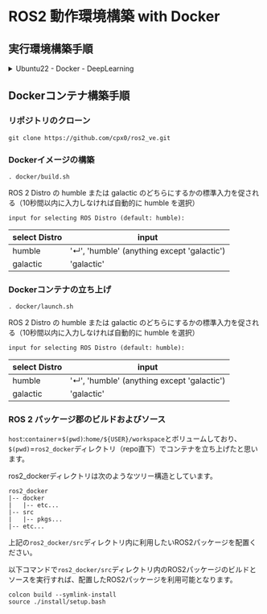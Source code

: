 # ROS2 動作環境構築 with Docker

## 実行環境構築手順

<details>

<summary>Ubuntu22 - Docker - DeepLearning</summary>

### 1. Ubuntu 22.04 LTS (Jammy Jellyfish) インストール

Ubuntuを入れるとしても、Windowsも残しておく必要がある場合が多いと思いますので、ここではWindowsとUbuntuのデュアルブート手順を示します。ただし、GPGPUを安心/安全に実行するためにも、UEFIを利用したパーティション分割によるDual Bootではなく、ブートデバイスを2つのディスクに物理的に分けた状態でのDual Bootとなります。

#### 1.1. Ubuntu 22.04 LTS起動用LiveUSB作成

最低4GB以上のUSBフラッシュドライブを用意してください。また、LiveUSBにするにはドライブ全体をフォーマットしなければいけないので、フォーマット以前のドライブ内データはすべて消去されることにご注意ください。
以下のリンクから[ubuntu-22.04.1-desktop-amd64.iso](https://ubuntu.com/download/desktop/thank-you?version=22.04.1&architecture=amd64)をダウンロードしてください。
[ubuntu - Download Ubuntu Desktop](https://ubuntu.com/download/desktop)

LiveUSBを作成するツールとしては、Windowsだとダウンロードのみでインストールせずに使える[Rufus](https://rufus.ie/ja/)（ダウンロードした実行ファイルを開けば使用可能）、Ubuntuではデフォルトで使えるディスクイメージライター（英語名は[Startup Disk Creator](https://ubuntu.com/tutorials/create-a-usb-stick-on-ubuntu#3-launch-startup-disk-creator)？）がおすすめです。

<img src="https://rufus.ie/pics/screenshot1_ja.png" width=50% height=50% alt="Rufus起動イメージ">

#### 1.2. デスクトップPCの準備

今回は別のSSDを用意してデュアルブートを行うため、パーティションは分割しません。
UEFI(BIOS)の設定を行えばそのままWindowsのブートドライブが繋がった状態でUbuntuを新たに別のドライブに入れることもできますが、パーティション分割操作をミスするとWindowsのドライブに書き込んでしまう可能性があるので、Ubuntuを入れるドライブ以外はすべて物理的に外して作業することをお勧めします。
UEFIの設定を行い、USBからブートできるようになったら再起動してUbuntuのインストールに入ります。

#### 1.3. Ubuntu 22.04 LTSのインストール

Ubuntuを入れるドライブ以外はすべて物理的に外した状態で[ubuntu - Install Ubuntu desktop](https://ubuntu.com/tutorials/install-ubuntu-desktop)の手順に従ってインストールしていきます。

以上でUbuntuのインストールが終わり、Ubuntuの利用が可能となります。
ひとまず、Ubuntu起動後にターミナル（端末）を開いて（`Alt`+`Ctrl`+`T`）、以下コマンドでレジストリを更新しておきましょう。

```terminal:terminal
sudo apt update
```

#### 1.4. GRUBの設定

この時点でWindowsのブートドライブをつなぎ直しても大丈夫です。どちらのOSを起動するかはブートローダーによります。
起動するOSを変更するにはUEFIから起動するドライブを変更することもできますが、UbuntuではGRUBを用いて起動するOSを変更できます。
インストールしたデフォルトの状態ではGRUBがWindowsを認識できず、必ずUbuntuが起動してしまいます。理由としては`/boot/grub/grub.cfg`にWindowsの記述がないため、自動的にUbuntuが立ち上がってしまいます。

そこで、まずデバイス上の他の起動可能なOSを検出できるように、`GRUB_DISABLED_OS_PROBER=false`を`/etc/default/grub`に追記してGRUBにてOS-Proberが使えるようにします。

```terminal:terminal
sudo vi /etc/default/grub
```

viの使い方は[2.1.b.a. コマンドモードのみ](https://qiita.com/cpx/items/8069cb7c9896e16febcf#21ba-%E3%82%B3%E3%83%9E%E3%83%B3%E3%83%89%E3%83%A2%E3%83%BC%E3%83%89%E3%81%AE%E3%81%BF)近辺をご参照ください。

```terminal:/etc/default/grub
# If you change this file, run 'update-grub' afterwards to update
# 省略
# ...
GRUB_CMDLINE_LINUX_DEFAULT="quiet splash"
GRUB_CMDLINE_LINUX=""
GRUB_DISABLE_OS_PROBER=false

# Uncomment to enable BadRAM filtering, modify to suit your needs
# 省略
# ...
```

次にGRUBがWindowsを認識できるようにターミナルで以下を実行します。

```terminal:terminal
sudo update-grub
```

```terminal:output
Sourcing file `/etc/default/grub'
Sourcing file `/etc/default/grub.d/init-select.cfg'
Generating grub configuration file ...
Found linux image: /boot/vmlinuz-5.19.0-32-generic
Found initrd image: /boot/initrd.img-5.19.0-32-generic
Found linux image: /boot/vmlinuz-5.15.0-43-generic
Found initrd image: /boot/initrd.img-5.15.0-43-generic
Memtest86+ needs a 16-bit boot, that is not available on EFI, exiting
Warning: os-prober will be executed to detect other bootable partitions.
Its output will be used to detect bootable binaries on them and create new boot entries.
Found Windows Boot Manager on /dev/nvme*****@/efi/Microsoft/Boot/bootmgfw.efi
Adding boot menu entry for UEFI Firmware Settings ...
done
```

Windowsが入っているドライブも挿入されていれば、上記のようにWindows Boot Managerを他のbootable partitionとして検出できると思います。（`*`にて一部情報を伏せています。）
他にも`/boot/grub/grub.cfg`にWindowsの情報が追記されていることを確認できると思います。

```terminal:terminal
grep windows /boot/grub/grub.cfg
```

```terminal:output
menuentry 'Windows Boot Manager (on /dev/nvme*****)' --class windows --class os $menuentry_id_option 'osprober-efi-EA6B-5F8E' {
```

### 2. NVIDIA driverインストール

NVIDIA driverのインストールでは大まかに以下の2つの方法に分かれると思います。

* UEFIのSecure Bootを無効化してから、インストール作業開始
* UEFIのSecure Bootを有効化したまま、Machine Owner Keyリストにバイナリの署名鍵を登録してインストール

Secure Bootを無効化している前提の記事をよく見かけるので、ここではSecure Bootを有効化したままMOKを登録してインストールする手順を示します。

#### 2.1. UbuntuデフォルトグラフィックドライバーのNouveauを無効化（GUI or CLI）

UbuntuではデフォルトでNouveau driverがロードされているので、NVIDIA driverインストール前に無効化しておく必要があります。
無効化の方法が2パターンあるのでお好きな方で無効化してください。

##### 2.1.a. GUI(Graphical User Interface)でのNouveau無効化

「設定」＞「このシステムについて」＞「グラフィック」でドライバーを確認してください。
上記画像ではすでにNVIDIA driverをインストール済みですが、Ubuntuインストール後のデフォルトは"NV132"のようなNouveau driverが有効化されていると思います。

<img src="https://qiita-image-store.s3.ap-northeast-1.amazonaws.com/0/765592/fccf1c3a-575e-aefe-7dab-dedabae7bc9b.png" alt="Screenshot from 2023-02-10 15-21-32.png">

上記で有効化グラフィックドライバーを確認後、「ソフトウェアとアップデート」＞「追加のドライバー」がおそらくいちばん下の「X.Org X server -- Nouveau display driverをxserver-xorg-video-nouveauから使用します（オープンソース）」が選択されていると思いますので、「NVIDIA driver metapackageをnvidia-driver-***から使用します（プロプライエタリ）」を選択して「変更の適用(A)」をクリックしてください。

<img src="https://qiita-image-store.s3.ap-northeast-1.amazonaws.com/0/765592/badbe0ec-d519-81f9-4b45-dd0361ac6853.png" alt="Screenshot from 2023-02-10 15-17-55.png">

上記操作完了後におそらく再起動を求められると思いますので、再起動を実施してください。

```terminal:terminal
reboot
```

##### 2.1.b. CLI(Command-Line Interface)でのNouveau無効化

sudoユーザーで各コマンドを実施してください。
（もちろんrootユーザーでも大丈夫です。その場合は`sudo`の枕詞は不要です。）

```terminal:terminal
lsmod | grep nouveau
```

```terminal:output
nouveau              2306048  1
mxm_wmi                16384  1 nouveau
i2c_algo_bit           16384  1 nouveau
drm_ttm_helper         16384  1 nouveau
ttm                    86016  2 drm_ttm_helper,nouveau
drm_kms_helper        311296  1 nouveau
drm                   622592  5 drm_kms_helper,drm_ttm_helper,ttm,nouveau
video                  61440  1 nouveau
wmi                    32768  2 mxm_wmi,nouveau
```

テキストエディタで`/etc/modprobe.d/blacklist-nouveau.conf`を編集します。

```terminal:terminal
sudo vi /etc/modprobe.d/blacklist-nouveau.conf
```

おそらく新規作成となるはずです。

```conf:/etc/modprobe.d/blacklist-nouveau.conf
# 最終行に追記 (ファイルがない場合は新規作成)
blacklist nouveau
options nouveau modeset=0
```

ここでのviの使い方としては、事前に上追記内容を事前にコピーしておき、以下a,bどちらかの手順でキー操作を実施ください。

###### 2.1.b.a. コマンドモードのみ

1. `Shift`+`Ctrl`+`V`でペースト
1. `:`でコマンドモードの入力待ち状態
1. `wq`で上書き保存＋vi終了
1. `Enter(Return)`でコマンド実行

##### 2.1.b.b. 挿入モード＋コマンドモード

1. `i`で挿入モードへ移行
1. `Shift`+`Ctrl`+`V`でペースト
1. `Esc`でコマンドモードへ移行
1. `:`でコマンドモードの入力待ち状態
1. `wq`で上書き保存＋vi終了
1. `Enter(Return)`でコマンド実行

initramfsを再生成します。
initramfsについての説明は、[こちら](https://zenn.dev/miwarin/articles/d9cc9fbc227c53#initramfs-%E3%81%A8%E3%81%AF)の記事がわかりやすかったです。

```terminal:terminal
sudo update-initramfs -u
```

initramfsのupdate反映のために再起動します。

```terminal:terminal
reboot
```

#### 2.2. NVIDIA driverインストール

搭載グラフィックカードに対応するドライバーを確認します。

```terminal:terminal
ubuntu-drivers devices
```

```terminal:output
== /sys/devices/pci0000:00/0000:00:01.0/0000:01:00.0 ==
modalias : pci:v000010DEd00002503sv00001462sd0000397Dbc03sc00i00
vendor   : NVIDIA Corporation
model    : GA106 [GeForce RTX 3060]
driver   : nvidia-driver-525-server - distro non-free
driver   : nvidia-driver-525-open - distro non-free recommended
driver   : nvidia-driver-470 - distro non-free
driver   : nvidia-driver-510 - distro non-free
driver   : nvidia-driver-470-server - distro non-free
driver   : nvidia-driver-525 - distro non-free
driver   : nvidia-driver-515-server - distro non-free
driver   : nvidia-driver-515 - distro non-free
driver   : nvidia-driver-515-open - distro non-free
driver   : xserver-xorg-video-nouveau - distro free builtin
```

所望のドライバーをインストールします。

```terminal:terminal
sudo apt install -y nvidia-driver-525
```

ターミナルが「パッケージの設定」という画面になるので、キー操作で進めていきます。

`<了解>`を`Enter`でクリックします。

<img src="https://qiita-image-store.s3.ap-northeast-1.amazonaws.com/0/765592/d32292f4-4bb9-2dfa-a16e-d40c8a0e6e4f.jpeg" alt="20230210_configure_secure_boot.jpg">

MOKリストに署名鍵を登録する際に必要となるパスワードを設定して、`<了解>`を`Enter`でクリックします。

:::note warn
"Perform MOK management"内ではシステムキーボードが英字キー配列が適用となっています。日本語キーボードで作業しかつ記号を用いたパスワードを設定する場合は、ご注意ください。

例．日本語キーボード上での`"`(`Shift`+`2`)＝英字キー配列での`@`(`Shift`+`2`)
:::

<img src="https://qiita-image-store.s3.ap-northeast-1.amazonaws.com/0/765592/b54b8704-91cc-bbb6-b0f4-f5bd10dcd47d.jpeg" alt="20230210_enter_pw_secure_boot.jpg">

"Configure Secure Boot"の設定完了後、再起動します。

```terminal:terminal
reboot
```

再起動すると以下のような"Perform MOK management"という青い画面に移行すると思います。

はじめに、方向キーで`Enroll MOK`に移動して`Enter`キーで選択します。

<img src="https://qiita-image-store.s3.ap-northeast-1.amazonaws.com/0/765592/36635bd8-cfd8-f825-2129-bf865419805c.jpeg" alt="20230210_perform_mok_management_enroll_mok.JPG">

次に、方向キーで`Continue`に移動して`Enter`キーで選択します。

<img src="https://qiita-image-store.s3.ap-northeast-1.amazonaws.com/0/765592/944fadfa-a424-ad11-7f59-a2f61fbbff56.jpeg" alt="20230210_enroll_mok.JPG">

方向キーで`Yes`に移動して`Enter`キーで選択します。

<img src="https://qiita-image-store.s3.ap-northeast-1.amazonaws.com/0/765592/a8af6ca0-4480-5a6f-cebe-e36f8cf242bf.jpeg" alt="20230210_enroll_the_key.JPG">

「パッケージの設定」で設定したSecure Boot用のパスワードを入力して`Enter`キーで選択します。

<img src="https://qiita-image-store.s3.ap-northeast-1.amazonaws.com/0/765592/83591893-e7b4-48aa-a7de-a8c61439eb26.jpeg" alt="20230210_enroll_the_key_pw.JPG">

これでバイナリ署名鍵を登録できたので、`Reboot`に移動して`Enter`キーで選択します。

<img src="https://qiita-image-store.s3.ap-northeast-1.amazonaws.com/0/765592/8893903f-9c58-a564-cc26-99a3d7ed67ed.jpeg" alt="20230210_perform_mok_management_reboot.JPG">

Ubuntuでログインしてターミナルを開いて次のコマンドを打てば、選択したバージョンのNVIDIA driverが適用されていることを確認できます。

```terminal:terminal
nvidia-smi
```

```terminal:output
Sat Feb 18 01:05:08 2023       
+-----------------------------------------------------------------------------+
| NVIDIA-SMI 525.78.01    Driver Version: 525.78.01    CUDA Version: 12.0     |
|-------------------------------+----------------------+----------------------+
| GPU  Name        Persistence-M| Bus-Id        Disp.A | Volatile Uncorr. ECC |
| Fan  Temp  Perf  Pwr:Usage/Cap|         Memory-Usage | GPU-Util  Compute M. |
|                               |                      |               MIG M. |
|===============================+======================+======================|
|   0  NVIDIA GeForce ...  Off  | 00000000:01:00.0  On |                  N/A |
|  0%   43C    P8    15W / 170W |    449MiB / 12288MiB |     25%      Default |
|                               |                      |                  N/A |
+-------------------------------+----------------------+----------------------+
                                                                               
+-----------------------------------------------------------------------------+
| Processes:                                                                  |
|  GPU   GI   CI        PID   Type   Process name                  GPU Memory |
|        ID   ID                                                   Usage      |
|=============================================================================|
|    0   N/A  N/A      2019      G   /usr/lib/xorg/Xorg                206MiB |
|    0   N/A  N/A      2157      G   /usr/bin/gnome-shell               28MiB |
|    0   N/A  N/A      3539      G   ...264950234617016841,131072      189MiB |
|    0   N/A  N/A      5376      G   gnome-control-center                2MiB |
+-----------------------------------------------------------------------------+
```

### 3. CUDA Toolkitインストール

CUDA Toolkitをインストールする場合、おすすめはrunfileでのインストールとなります。
必要なコマンドが2つのみで済み、一番簡単だからです。
以下のアーカイブから目的のバージョンを選択ください。
[nVIDIA DEVELOPER - CUDA Toolkit Archive](https://developer.nvidia.com/cuda-toolkit-archive)

例として、Ubuntu 22.04 LTSにCUDA Toolkit 11.7.1をインストールする場合、以下コマンドを実施することになります。
[nVIDIA DEVELOPER - Download Installer for Linux Ubuntu 22.04 x86_64](https://developer.nvidia.com/cuda-11-7-1-download-archive?target_os=Linux&target_arch=x86_64&Distribution=Ubuntu&target_version=22.04&target_type=runfile_local)

```terminal:terminal
wget https://developer.download.nvidia.com/compute/cuda/11.7.1/local_installers/cuda_11.7.1_515.65.01_linux.run
sudo sh cuda_11.7.1_515.65.01_linux.run
```

NVIDIA driverインストール時と同じようにターミナル内で方向キーで移動、`Enter`キーで選択する画面になります。

こちらの画面では、「すでにドライバーインストールパッケージがあるけど、CUDA Toolkitインストール作業を続ける前に削除することをお勧めするよ」と言われていますが、必要なバージョンのNVIDIA driverを消すわけにはいかないので、`Continue`を選択します。

<img src="https://qiita-image-store.s3.ap-northeast-1.amazonaws.com/0/765592/2c6c451a-eff6-f81e-4073-c9c166936584.jpeg" alt="20230210_cuda_tk_warning_existing_nvidia_driver.JPG">

次にライセンスへの同意を求められます。

<img src="https://qiita-image-store.s3.ap-northeast-1.amazonaws.com/0/765592/a75955e0-8adc-f940-d3ca-d6e444063714.jpeg" alt="20230210_cuda_tk_accept_eula_1.jpg">

とりあえず大丈夫そうであれば、`accept`を入力して`Enter`キーで次に進みます。

<img src="https://qiita-image-store.s3.ap-northeast-1.amazonaws.com/0/765592/c53008b5-ced2-9c43-ebb2-dc828781034f.jpeg" alt="20230210_cuda_tk_accept_eula_2.jpg">

インストールするソフトウェアを選択していきます。

<img src="https://qiita-image-store.s3.ap-northeast-1.amazonaws.com/0/765592/6287df34-368c-8d35-b6cb-a94b2bf82c17.jpeg" alt="20230210_cuda_tk_installer_1.JPG">

右方向キーで詳細展開、左方向キーで詳細縮小です。

<img src="https://qiita-image-store.s3.ap-northeast-1.amazonaws.com/0/765592/fc478787-d54f-e6c9-f8f2-3c1629bd3c99.jpeg" alt="20230210_cuda_tk_installer_2.JPG">

インストールするソフトウェアを確認していきます。

<img src="https://qiita-image-store.s3.ap-northeast-1.amazonaws.com/0/765592/fa46764c-8584-2e97-bc0a-3c6ab9f57146.jpeg" alt="20230210_cuda_tk_installer_3.JPG">

ドライバーはすでにインストール済みなので、`Enter`キーで`X`マークを外して除外します。

<img src="https://qiita-image-store.s3.ap-northeast-1.amazonaws.com/0/765592/b32f9f37-b8ee-3f8a-53a4-394e723aa02b.jpeg" alt="20230210_cuda_tk_installer_4.JPG">

そして`Install`を選択して、CUDA Toolkitのインストールが開始されます。

インストールが完了すると、以下のようにインストールの概要が表示されます。

```terminal:output
===========
= Summary =
===========

Driver:   Not Selected
Toolkit:  Installed in /usr/local/cuda-11.7/

Please make sure that
 -   PATH includes /usr/local/cuda-11.7/bin
 -   LD_LIBRARY_PATH includes /usr/local/cuda-11.7/lib64, or, add /usr/local/cuda-11.7/lib64 to /etc/ld.so.conf and run ldconfig as root

To uninstall the CUDA Toolkit, run cuda-uninstaller in /usr/local/cuda-11.7/bin
***WARNING: Incomplete installation! This installation did not install the CUDA Driver. A driver of version at least 515.00 is required for CUDA 11.7 functionality to work.
To install the driver using this installer, run the following command, replacing <CudaInstaller> with the name of this run file:
    sudo <CudaInstaller>.run --silent --driver

Logfile is /var/log/cuda-installer.log

```

`PATH`と`LD_LIBRARY_PATH`にCUDAへのパスを通してね、と指示が記載されているので、ユーザーディレクトリ`~/`直下の`.bashrc`に追記します。

```terminal:terminal
vi ~/.bashrc
```

以下内容をコピペしてください。
viの使い方は[2.1.b.a. コマンドモードのみ](https://qiita.com/cpx/items/8069cb7c9896e16febcf#21ba-%E3%82%B3%E3%83%9E%E3%83%B3%E3%83%89%E3%83%A2%E3%83%BC%E3%83%89%E3%81%AE%E3%81%BF)をご参照ください。

```vim:~/.bashrc
# 最終行に追記
export PATH=/usr/local/cuda-11.7/bin:$PATH
export LD_LIBRARY_PATH=/usr/local/cuda-11.7/lib64:$LD_LIBRARY_PATH
```

再起動します。

```terminal:terminal
reboot
```

再起動後、以下コマンドでインストールされているCUDA Toolkitのバージョンを確認できます。

```terminal:terminal
nvcc -V
```

```terminal:output
nvcc: NVIDIA (R) Cuda compiler driver
Copyright (c) 2005-2022 NVIDIA Corporation
Built on Wed_Jun__8_16:49:14_PDT_2022
Cuda compilation tools, release 11.7, V11.7.99
Build cuda_11.7.r11.7/compiler.31442593_0
```

### 4. cuDNNインストール

[nVIDIA DEVELOPER - cuDNN Archive](https://developer.nvidia.com/rdp/cudnn-archive)で目的のバージョンを選択してダウンロードしてください。

[nVIDIA DEVELOPER - NVIDIA Deep Learning cuDNN Documentation - 1.3.1. Tar File Installation](https://docs.nvidia.com/deeplearning/cudnn/install-guide/index.html#installlinux-tar)に記載されているインストール手順に従っていきます。

例として、CUDA Toolkit 11.7を入れたUbuntu 22.04 LTSにcuDNN 8.7をインストールする場合、以下リンクを開いてダウンロードします。
[Local Installer for Linux x86_64 (Tar)](https://developer.nvidia.com/downloads/c118-cudnn-linux-8664-87084cuda11-archivetarz)

`~/Downloads`ディレクトリ下に`cudnn-linux-x86_64-8.7.0.84_cuda11-archive.tar.xz`を保存した場合、`~$`=`/home/${USER}`のホームディレクトリにて以下コマンドを実施することになります。

```termial:terminal
tar -xvf ~/Downloads/cudnn-linux-x86_64-8.7.0.84_cuda11-archive.tar.xz -C ~/
sudo cp cudnn-linux-x86_64-8.7.0.84_cuda11-archive/include/cudnn*.h /usr/local/cuda/include
sudo cp -P cudnn-linux-x86_64-8.7.0.84_cuda11-archive/lib/libcudnn* /usr/local/cuda/lib64
sudo chmod a+r /usr/local/cuda/include/cudnn*.h /usr/local/cuda/lib64/libcudnn*
```

以下コマンドでインストールしたcuDNNバージョンを確認できます。

```terminal:terminal
cat /usr/local/cuda/include/cudnn_version.h | grep CUDNN_MAJOR -A 2
```

```terminal:output
#define CUDNN_MAJOR 8
#define CUDNN_MINOR 7
#define CUDNN_PATCHLEVEL 0
--
#define CUDNN_VERSION (CUDNN_MAJOR * 1000 + CUDNN_MINOR * 100 + CUDNN_PATCHLEVEL)

/* cannot use constexpr here since this is a C-only file */

```

### 5. Docker Engineインストール

[docker docs - Install Docker Engine on Ubuntu](https://docs.docker.com/engine/install/ubuntu/)に従ってDocker Engineをインストールしていきます。

とりあえず、以下コマンドを実行することで、Docker Engineインストールとバージョン確認ができます。

```terminal:terminal
sudo apt update
sudo apt-get install \
     ca-certificates \
     curl \
     gnupg \
     lsb-release
sudo mkdir -m 0755 -p /etc/apt/keyrings
curl -fsSL https://download.docker.com/linux/ubuntu/gpg | sudo gpg --dearmor -o /etc/apt/keyrings/docker.gpg
echo \
  "deb [arch=$(dpkg --print-architecture) signed-by=/etc/apt/keyrings/docker.gpg] https://download.docker.com/linux/ubuntu \
  $(lsb_release -cs) stable" | sudo tee /etc/apt/sources.list.d/docker.list > /dev/null
sudo apt update
sudo apt install docker-ce docker-ce-cli containerd.io docker-buildx-plugin docker-compose-plugin
sudo docker version
```

次に、dockerを`sudo`なしで実行できるように、ユーザーをdockerグループに追加します。
[docker docs - Linux post-installation steps for Docker Engine](https://docs.docker.com/engine/install/linux-postinstall/)に従って作業します。
以下コマンドでいいのですが、dockerグループはできているはずなので、`groupadd`と`newgrp`は必要ないと思われますが、とりあえず公式ドキュメントに従って記載しておきました。私の環境では「すでにdockerグループあるよ」とエラーが出てしまいましたが、とりあえず`usermod -aG`でdockerグループにユーザーを追加することになるので、`docker version`は正常に動作しました。

```terminal:terminal
sudo groupadd docker
sudo usermod -aG docker $USER
newgrp docker
docker version
```

### 6. NVIDIA Container Toolkitインストール

[NVIDIA Cloud Native Technologies - NVIDIA CONTAINER TOOLKIT: Installation Guide](https://docs.nvidia.com/datacenter/cloud-native/container-toolkit/install-guide.html)に従って、Docker内でのGPU動作に必要なNVIDIA Container Tooolkitをインストールします。

一昔前（1年ほど前？）までは`nvidia-docker2`がDocker内でのGPU動作に必要だったのですが、現在の情報によると、`nvidia-docker2`および`nvidia-container-runtime`は`nvidia-container-toolkit`に統合されたことで非推奨となっているそうです。
情報のソースは[NVIDIA Cloud Native Technologies - NVIDIA CONTAINER TOOLKIT: Architecture Overview](https://docs.nvidia.com/datacenter/cloud-native/container-toolkit/arch-overview.html)になります。該当箇所を以下に抜粋しておきます。

:::note warn
In the past the `nvidia-docker2` and `nvidia-container-runtime` packages were also discussed as part of the NVIDIA container stack. These packages should be considered deprecated as their functionality has been merged with the `nvidia-container-toolkit` package. The packages may still be available to introduce dependencies on `nvidia-container-toolkit` and ensure that older workflows continue to function. For more information on these packages see the documentation archive for version older than `v1.12.0`.
:::

[Setting up NVIDIA Container Toolkit](https://docs.nvidia.com/datacenter/cloud-native/container-toolkit/install-guide.html#setting-up-nvidia-container-toolkit)からNVIDIA Container Tooolkitインストール準備が始まります。

まず、以下コマンドでパッケージリポジトリとGPGキーを設定します。

```terminal:terminal
distribution=$(. /etc/os-release;echo $ID$VERSION_ID) \
      && curl -fsSL https://nvidia.github.io/libnvidia-container/gpgkey | sudo gpg --dearmor -o /usr/share/keyrings/nvidia-container-toolkit-keyring.gpg \
      && curl -s -L https://nvidia.github.io/libnvidia-container/$distribution/libnvidia-container.list | \
            sed 's#deb https://#deb [signed-by=/usr/share/keyrings/nvidia-container-toolkit-keyring.gpg] https://#g' | \
            sudo tee /etc/apt/sources.list.d/nvidia-container-toolkit.list
```

上記設定内容を反映するために、以下コマンドでパッケージリストを更新し`nvidia-container-toolkit`をインストールします。

```terminal:terminal
sudo apt update
sudo apt install -y nvidia-container-toolkit
```

次にNVIDIA Container Runtimeを認識するために、以下コマンドでDockerデーモンを設定します。

```terminal:terminal
sudo nvidia-ctk runtime configure --runtime=docker
```

しかし、私の環境では「`/etc/docker/daemon.json`なんていうディレクトリやファイルは存在しないよ」と怒られてしまったので、以下コマンドで当該ディレクトリおよびファイルを新規作成しました。

```terminal:terminal
sudo mkdir -p /etc/docker
sudo vi /etc/docker/daemon.json
```

以下内容をコピペしてください。

```json:/etc/docker/daemon.json
{
   "runtimes" : {
      "nvidia" : {
         "path" : "/usr/bin/nvidia-container-runtime",
         "runtimeArgs" : []
      }
   }
}
```

そうすれば以下コマンドが正常に動作します。（表面上では上記jsonの書き順が整理されるだけでしたが、内部的にはこのコマンドでしかランタイムの設定が更新されない可能性などもあるので、しっかり実行しておきましょう。）

```terminal:terminal
sudo nvidia-ctk runtime configure --runtime=docker
```

```terminal:output
INFO[0000] Loading docker config from /etc/docker/daemon.json 
INFO[0000] Config file does not exist, creating new one 
INFO[0000] Flushing docker config to /etc/docker/daemon.json 
INFO[0000] Successfully flushed config                  
INFO[0000] Wrote updated config to /etc/docker/daemon.json 
INFO[0000] It is recommended that the docker daemon be restarted. 
```

新しいランタイム設定を適用するためにDockerデーモンを再始動します。

```terminal:terminal
sudo systemctl restart docker
```

以上で、Ubuntu 22.04 LTSにてDocker内でGPUを動かすための環境構築は完了となります。

念のため、以下コマンドを実行してDocker内でGPUを動かせるかどうかを確認しましょう。
新しくDockerイメージ(下記イメージは約6.8GB)をpullしてくるので、ダウンロードに少々時間がかかります。

```terminal:terminal
docker run --rm --gpus all \
    nvcr.io/nvidia/cuda:11.7.1-cudnn8-devel-ubuntu22.04 \
    bash -c "nvidia-smi; nvcc -V"
```

以下のような出力が得られれば、Docker内でGPUを動かせていることの確認が完了となります。

```terminal:output
==========
== CUDA ==
==========

CUDA Version 11.7.1

Container image Copyright (c) 2016-2022, NVIDIA CORPORATION & AFFILIATES. All rights reserved.

This container image and its contents are governed by the NVIDIA Deep Learning Container License.
By pulling and using the container, you accept the terms and conditions of this license:
https://developer.nvidia.com/ngc/nvidia-deep-learning-container-license

A copy of this license is made available in this container at /NGC-DL-CONTAINER-LICENSE for your convenience.

Fri Feb 17 16:47:33 2023       
+-----------------------------------------------------------------------------+
| NVIDIA-SMI 525.78.01    Driver Version: 525.78.01    CUDA Version: 12.0     |
|-------------------------------+----------------------+----------------------+
| GPU  Name        Persistence-M| Bus-Id        Disp.A | Volatile Uncorr. ECC |
| Fan  Temp  Perf  Pwr:Usage/Cap|         Memory-Usage | GPU-Util  Compute M. |
|                               |                      |               MIG M. |
|===============================+======================+======================|
|   0  NVIDIA GeForce ...  Off  | 00000000:01:00.0  On |                  N/A |
|  0%   43C    P8    15W / 170W |    380MiB / 12288MiB |     22%      Default |
|                               |                      |                  N/A |
+-------------------------------+----------------------+----------------------+
                                                                               
+-----------------------------------------------------------------------------+
| Processes:                                                                  |
|  GPU   GI   CI        PID   Type   Process name                  GPU Memory |
|        ID   ID                                                   Usage      |
|=============================================================================|
+-----------------------------------------------------------------------------+
nvcc: NVIDIA (R) Cuda compiler driver
Copyright (c) 2005-2022 NVIDIA Corporation
Built on Wed_Jun__8_16:49:14_PDT_2022
Cuda compilation tools, release 11.7, V11.7.99
Build cuda_11.7.r11.7/compiler.31442593_0

```

</details>

## Dockerコンテナ構築手順

### リポジトリのクローン
```terminal:terminal
git clone https://github.com/cpx0/ros2_ve.git
```

### Dockerイメージの構築
```terminal:terminal
. docker/build.sh
```
ROS 2 Distro の humble または galactic のどちらにするかの標準入力を促される（10秒間以内に入力しなければ自動的に humble を選択）
```terminal:interactive
input for selecting ROS Distro (default: humble): 
```
|select Distro|input|
|-|-|
|humble|'&crarr;', 'humble' (anything except 'galactic')|
|galactic|'galactic'|

### Dockerコンテナの立ち上げ
```terminal:terminal
. docker/launch.sh
```
ROS 2 Distro の humble または galactic のどちらにするかの標準入力を促される（10秒間以内に入力しなければ自動的に humble を選択）
```terminal:interactive
input for selecting ROS Distro (default: humble): 
```
|select Distro|input|
|-|-|
|humble|'&crarr;', 'humble' (anything except 'galactic')|
|galactic|'galactic'|

### ROS 2 パッケージ郡のビルドおよびソース

`host`:`container`=`$(pwd)`:`home/${USER}/workspace`とボリュームしており、`$(pwd)`=`ros2_docker`ディレクトリ（repo直下）でコンテナを立ち上げたと思います。

ros2_dockerディレクトリは次のようなツリー構造としています。
```
ros2_docker
|-- docker
|   |-- etc...
|-- src
|   |-- pkgs...
|-- etc...
```

上記の`ros2_docker/src`ディレクトリ内に利用したいROS2パッケージを配置ください。

以下コマンドで`ros2_docker/src`ディレクトリ内のROS2パッケージのビルドとソースを実行すれば、配置したROS2パッケージを利用可能となります。

```terminal:terminal
colcon build --symlink-install
source ./install/setup.bash
```


